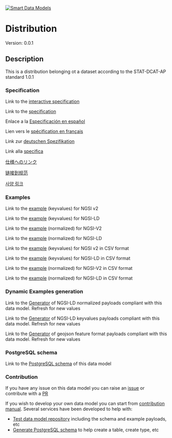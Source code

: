 [![Smart Data Models](https://smartdatamodels.org/wp-content/uploads/2022/01/SmartDataModels_logo.png "Logo")](https://smartdatamodels.org)
# Distribution
Version: 0.0.1

## Description 

This is a distribution belonging ot a dataset according to the STAT-DCAT-AP standard 1.0.1
### Specification

Link to the [interactive specification](https://swagger.lab.fiware.org/?url=https://smart-data-models.github.io/dataModel.STAT-DCAT-AP/Distribution/swagger.yaml)

Link to the [specification](https://github.com/smart-data-models/dataModel.STAT-DCAT-AP/blob/master/Distribution/doc/spec.md)

Enlace a la [Especificación en español](https://github.com/smart-data-models/dataModel.STAT-DCAT-AP/blob/master/Distribution/doc/spec_ES.md)

Lien vers le [spécification en français](https://github.com/smart-data-models/dataModel.STAT-DCAT-AP/blob/master/Distribution/doc/spec_FR.md)

Link zur [deutschen Spezifikation](https://github.com/smart-data-models/dataModel.STAT-DCAT-AP/blob/master/Distribution/doc/spec_DE.md)

Link alla [specifica](https://github.com/smart-data-models/dataModel.STAT-DCAT-AP/blob/master/Distribution/doc/spec_IT.md)

[仕様へのリンク](https://github.com/smart-data-models/dataModel.STAT-DCAT-AP/blob/master/Distribution/doc/spec_JA.md)

[链接到规范](https://github.com/smart-data-models/dataModel.STAT-DCAT-AP/blob/master/Distribution/doc/spec_ZH.md)

[사양 링크](https://github.com/smart-data-models/dataModel.STAT-DCAT-AP/blob/master/Distribution/doc/spec_KO.md)
### Examples

Link to the [example](https://smart-data-models.github.io/dataModel.STAT-DCAT-AP/Distribution/examples/example.json) (keyvalues) for NGSI v2

Link to the [example](https://smart-data-models.github.io/dataModel.STAT-DCAT-AP/Distribution/examples/example.jsonld) (keyvalues) for NGSI-LD

Link to the [example](https://smart-data-models.github.io/dataModel.STAT-DCAT-AP/Distribution/examples/example-normalized.json) (normalized) for NGSI-V2

Link to the [example](https://smart-data-models.github.io/dataModel.STAT-DCAT-AP/Distribution/examples/example-normalized.jsonld) (normalized) for NGSI-LD

Link to the [example](https://github.com/smart-data-models/dataModel.STAT-DCAT-AP/blob/master/Distribution/examples/example.json.csv) (keyvalues) for NGSI v2 in CSV format

Link to the [example](https://github.com/smart-data-models/dataModel.STAT-DCAT-AP/blob/master/Distribution/examples/example.jsonld.csv) (keyvalues) for NGSI-LD in CSV format

Link to the [example](https://github.com/smart-data-models/dataModel.STAT-DCAT-AP/blob/master/Distribution/examples/example-normalized.json.csv) (normalized) for NGSI-V2 in CSV format

Link to the [example](https://github.com/smart-data-models/dataModel.STAT-DCAT-AP/blob/master/Distribution/examples/example-normalized.jsonld.csv) (normalized) for NGSI-LD in CSV format
### Dynamic Examples generation

Link to the [Generator](https://smartdatamodels.org/extra/ngsi-ld_generator.php?schemaUrl=https://raw.githubusercontent.com/smart-data-models/dataModel.STAT-DCAT-AP/master/Distribution/schema.json&email=info@smartdatamodels.org) of NGSI-LD normalized payloads compliant with this data model. Refresh for new values

Link to the [Generator](https://smartdatamodels.org/extra/ngsi-ld_generator_keyvalues.php?schemaUrl=https://raw.githubusercontent.com/smart-data-models/dataModel.STAT-DCAT-AP/master/Distribution/schema.json&email=info@smartdatamodels.org) of NGSI-LD keyvalues payloads compliant with this data model. Refresh for new values

Link to the [Generator](https://smartdatamodels.org/extra/geojson_features_generator.php?schemaUrl=https://raw.githubusercontent.com/smart-data-models/dataModel.STAT-DCAT-AP/master/Distribution/schema.json&email=info@smartdatamodels.org) of geojson feature format payloads compliant with this data model. Refresh for new values
### PostgreSQL schema

Link to the [PostgreSQL schema](https://github.com/smart-data-models/dataModel.STAT-DCAT-AP/blob/master/Distribution/schema.sql) of this data model
### Contribution

 If you have any issue on this data model you can raise an [issue](https://github.com/smart-data-models/dataModel.STAT-DCAT-AP/issues)  or contribute with a [PR](https://github.com/smart-data-models/dataModel.STAT-DCAT-AP/pulls)

 If you wish to develop your own data model you can start from [contribution manual](https://bit.ly/contribution_manual). Several services have been developed to help with: 
 - [Test data model repository](https://smartdatamodels.org/index.php/data-models-contribution-api/) including the schema and example payloads, etc
 - [Generate PostgreSQL schema](https://smartdatamodels.org/index.php/sql-service/) to help create a table, create type, etc